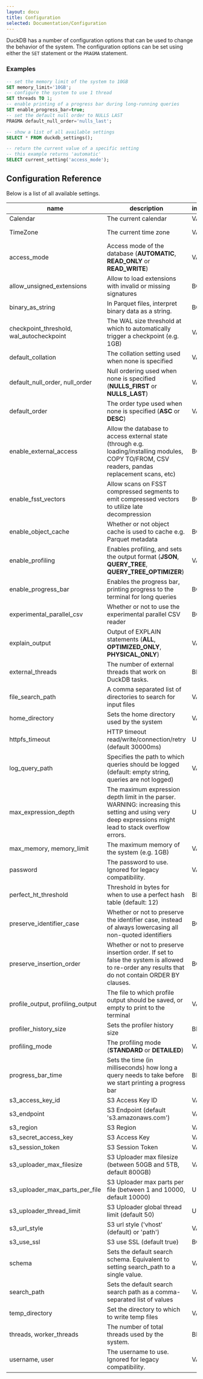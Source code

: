```yaml
---
layout: docu
title: Configuration
selected: Documentation/Configuration
---
```

DuckDB has a number of configuration options that can be used to change the behavior of the system. The configuration options can be set using either the `SET` statement or the `PRAGMA` statement.

### Examples
```sql
-- set the memory limit of the system to 10GB
SET memory_limit='10GB';
-- configure the system to use 1 thread
SET threads TO 1;
-- enable printing of a progress bar during long-running queries
SET enable_progress_bar=true;
-- set the default null order to NULLS LAST
PRAGMA default_null_order='nulls_last';

-- show a list of all available settings
SELECT * FROM duckdb_settings();

-- return the current value of a specific setting
-- this example returns 'automatic'
SELECT current_setting('access_mode'); 
```

## **Configuration Reference**

Below is a list of all available settings.

|                   name                   |                                                                       description                                                                       | input_type |  default_value  |
|------------------------------------------|---------------------------------------------------------------------------------------------------------------------------------------------------------|------------|-----------------|
| Calendar                                 | The current calendar                                                                                                                                    | VARCHAR    | GREGORIAN       |
| TimeZone                                 | The current time zone                                                                                                                                   | VARCHAR    | System timezone |
| access_mode                              | Access mode of the database (**AUTOMATIC**, **READ_ONLY** or **READ_WRITE**)                                                                            | VARCHAR    | AUTOMATIC       |
| allow_unsigned_extensions                | Allow to load extensions with invalid or missing signatures                                                                                             | BOOLEAN    | FALSE           |
| binary_as_string                         | In Parquet files, interpret binary data as a string.                                                                                                    | BOOLEAN    |                 |
| checkpoint_threshold, wal_autocheckpoint | The WAL size threshold at which to automatically trigger a checkpoint (e.g. 1GB)                                                                        | VARCHAR    | 16.7MB          |
| default_collation                        | The collation setting used when none is specified                                                                                                       | VARCHAR    |                 |
| default_null_order, null_order           | Null ordering used when none is specified (**NULLS_FIRST** or **NULLS_LAST**)                                                                           | VARCHAR    | NULLS_FIRST     |
| default_order                            | The order type used when none is specified (**ASC** or **DESC**)                                                                                        | VARCHAR    | ASC             |
| enable_external_access                   | Allow the database to access external state (through e.g. loading/installing modules, COPY TO/FROM, CSV readers, pandas replacement scans, etc)         | BOOLEAN    | TRUE            |
| enable_fsst_vectors                      | Allow scans on FSST compressed segments to emit compressed vectors to utilize late decompression                                                        | BOOLEAN    | FALSE           |
| enable_object_cache                      | Whether or not object cache is used to cache e.g. Parquet metadata                                                                                      | BOOLEAN    | FALSE           |
| enable_profiling                         | Enables profiling, and sets the output format (**JSON**, **QUERY_TREE**, **QUERY_TREE_OPTIMIZER**)                                                      | VARCHAR    | NULL            |
| enable_progress_bar                      | Enables the progress bar, printing progress to the terminal for long queries                                                                            | BOOLEAN    | FALSE           |
| experimental_parallel_csv                | Whether or not to use the experimental parallel CSV reader                                                                                              | BOOLEAN    | 0               |
| explain_output                           | Output of EXPLAIN statements (**ALL**, **OPTIMIZED_ONLY**, **PHYSICAL_ONLY**)                                                                           | VARCHAR    | PHYSICAL_ONLY   |
| external_threads                         | The number of external threads that work on DuckDB tasks.                                                                                               | BIGINT     | 0               |
| file_search_path                         | A comma separated list of directories to search for input files                                                                                         | VARCHAR    |                 |
| home_directory                           | Sets the home directory used by the system                                                                                                              | VARCHAR    |                 |
| httpfs_timeout                           | HTTP timeout read/write/connection/retry (default 30000ms)                                                                                              | UBIGINT    |                 |
| log_query_path                           | Specifies the path to which queries should be logged (default: empty string, queries are not logged)                                                    | VARCHAR    | NULL            |
| max_expression_depth                     | The maximum expression depth limit in the parser. WARNING: increasing this setting and using very deep expressions might lead to stack overflow errors. | UBIGINT    | 1000            |
| max_memory, memory_limit                 | The maximum memory of the system (e.g. 1GB)                                                                                                             | VARCHAR    | 75% of RAM      |
| password                                 | The password to use. Ignored for legacy compatibility.                                                                                                  | VARCHAR    | NULL            |
| perfect_ht_threshold                     | Threshold in bytes for when to use a perfect hash table (default: 12)                                                                                   | BIGINT     | 12              |
| preserve_identifier_case                 | Whether or not to preserve the identifier case, instead of always lowercasing all non-quoted identifiers                                                | BOOLEAN    | TRUE            |
| preserve_insertion_order                 | Whether or not to preserve insertion order. If set to false the system is allowed to re-order any results that do not contain ORDER BY clauses.         | BOOLEAN    | TRUE            |
| profile_output, profiling_output         | The file to which profile output should be saved, or empty to print to the terminal                                                                     | VARCHAR    |                 |
| profiler_history_size                    | Sets the profiler history size                                                                                                                          | BIGINT     | NULL            |
| profiling_mode                           | The profiling mode (**STANDARD** or **DETAILED**)                                                                                                       | VARCHAR    | NULL            |
| progress_bar_time                        | Sets the time (in milliseconds) how long a query needs to take before we start printing a progress bar                                                  | BIGINT     | 2000            |
| s3_access_key_id                         | S3 Access Key ID                                                                                                                                        | VARCHAR    |                 |
| s3_endpoint                              | S3 Endpoint (default 's3.amazonaws.com')                                                                                                                | VARCHAR    |                 |
| s3_region                                | S3 Region                                                                                                                                               | VARCHAR    |                 |
| s3_secret_access_key                     | S3 Access Key                                                                                                                                           | VARCHAR    |                 |
| s3_session_token                         | S3 Session Token                                                                                                                                        | VARCHAR    |                 |
| s3_uploader_max_filesize                 | S3 Uploader max filesize (between 50GB and 5TB, default 800GB)                                                                                          | VARCHAR    |                 |
| s3_uploader_max_parts_per_file           | S3 Uploader max parts per file (between 1 and 10000, default 10000)                                                                                     | UBIGINT    |                 |
| s3_uploader_thread_limit                 | S3 Uploader global thread limit (default 50)                                                                                                            | UBIGINT    |                 |
| s3_url_style                             | S3 url style ('vhost' (default) or 'path')                                                                                                              | VARCHAR    |                 |
| s3_use_ssl                               | S3 use SSL (default true)                                                                                                                               | BOOLEAN    |                 |
| schema                                   | Sets the default search schema. Equivalent to setting search_path to a single value.                                                                    | VARCHAR    |                 |
| search_path                              | Sets the default search search path as a comma-separated list of values                                                                                 | VARCHAR    |                 |
| temp_directory                           | Set the directory to which to write temp files                                                                                                          | VARCHAR    |                 |
| threads, worker_threads                  | The number of total threads used by the system.                                                                                                         | BIGINT     | # Cores         |
| username, user                           | The username to use. Ignored for legacy compatibility.                                                                                                  | VARCHAR    | NULL            |
